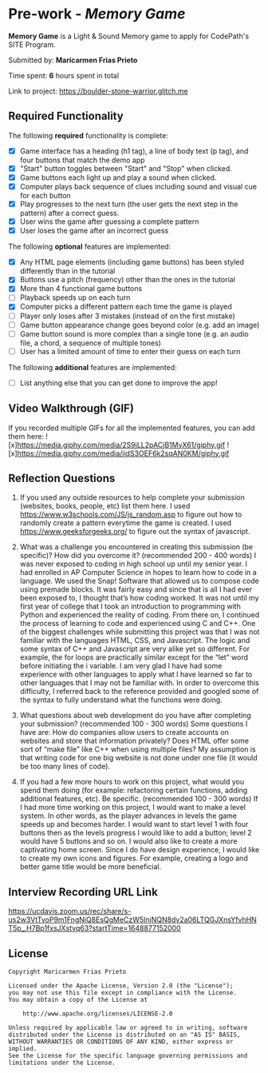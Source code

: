 # Pre-work - *Memory Game*

**Memory Game** is a Light & Sound Memory game to apply for CodePath's SITE Program. 

Submitted by: **Maricarmen Frias Prieto**

Time spent: **6** hours spent in total

Link to project: https://boulder-stone-warrior.glitch.me

## Required Functionality

The following **required** functionality is complete:
* [x] Game interface has a heading (h1 tag), a line of body text (p tag), and four buttons that match the demo app
* [x] "Start" button toggles between "Start" and "Stop" when clicked. 
* [x] Game buttons each light up and play a sound when clicked. 
* [x] Computer plays back sequence of clues including sound and visual cue for each button
* [x] Play progresses to the next turn (the user gets the next step in the pattern) after a correct guess. 
* [x] User wins the game after guessing a complete pattern
* [x] User loses the game after an incorrect guess

The following **optional** features are implemented:
* [x] Any HTML page elements (including game buttons) has been styled differently than in the tutorial
* [x] Buttons use a pitch (frequency) other than the ones in the tutorial
* [x] More than 4 functional game buttons
* [ ] Playback speeds up on each turn
* [x] Computer picks a different pattern each time the game is played
* [ ] Player only loses after 3 mistakes (instead of on the first mistake)
* [ ] Game button appearance change goes beyond color (e.g. add an image)
* [ ] Game button sound is more complex than a single tone (e.g. an audio file, a chord, a sequence of multiple tones)
* [ ] User has a limited amount of time to enter their guess on each turn

The following **additional** features are implemented:
- [ ] List anything else that you can get done to improve the app!

## Video Walkthrough (GIF)

If you recorded multiple GIFs for all the implemented features, you can add them here:
![x]https://media.giphy.com/media/2S9jLL2pACjB1MvX61/giphy.gif
![x]https://media.giphy.com/media/jidS3OEF6k2sqAN0KM/giphy.gif

## Reflection Questions
1. If you used any outside resources to help complete your submission (websites, books, people, etc) list them here. 
I used https://www.w3schools.com/JS/js_random.asp to figure out how to randomly create a pattern everytime the game is created.
I used https://www.geeksforgeeks.org/ to figure out the syntax of javascript.

2. What was a challenge you encountered in creating this submission (be specific)? How did you overcome it? (recommended 200 - 400 words) 
I was never exposed to coding in high school up until my senior year. I had enrolled in AP Computer Science in hopes to learn how to code in a language. We used the Snap! Software that allowed us to compose code using premade blocks. It was fairly easy and since that is all I had ever been exposed to, I thought that’s how coding worked. It was not until my first year of college that I took an introduction to programming with Python and experienced the reality of coding. From there on, I continued the process of learning to code and experienced using C and C++. One of the biggest challenges while submitting this project was that I was not familiar with the languages HTML, CSS, and Javascript. The logic and some syntax of C++ and Javascript are very alike yet so different. For example, the for loops are practically similar except for the “let” word before initiating the i variable. I am very glad I have had some experience with other languages to apply what I have learned so far to other languages that I may not be familiar with. In order to overcome this difficulty, I referred back to the reference provided and googled some of the syntax to fully understand what the functions were doing. 

3. What questions about web development do you have after completing your submission? (recommended 100 - 300 words) 
Some questions I have are: How do companies allow users to create accounts on websites and store that information privately? Does HTML offer some sort of “make file” like C++ when using multiple files? My assumption is that writing code for one big website is not done under one file (it would be too many lines of code).

4. If you had a few more hours to work on this project, what would you spend them doing (for example: refactoring certain functions, adding additional features, etc). Be specific. (recommended 100 - 300 words) 
If I had more time working on this project, I would want to make a level system. In other words, as the player advances in levels the game speeds up and becomes harder. I would want to start level 1 with four buttons then as the levels progress I would like to add a button; level 2 would have 5 buttons and so on. I would also like to create a more captivating home screen. Since I do have design experience, I would like to create my own icons and figures. For example, creating a logo and better game title would be more beneficial.

## Interview Recording URL Link
https://ucdavis.zoom.us/rec/share/s-us2w3VtTvoP9m1FngNjQ8EsQgMeCzW5InjNQN8dv2a06LTQGJXnsYfvhHNT5p_.H7Bp1fxsJXstvq63?startTime=1648877152000

## License

    Copyright Maricarmen Frias Prieto

    Licensed under the Apache License, Version 2.0 (the "License");
    you may not use this file except in compliance with the License.
    You may obtain a copy of the License at

        http://www.apache.org/licenses/LICENSE-2.0

    Unless required by applicable law or agreed to in writing, software
    distributed under the License is distributed on an "AS IS" BASIS,
    WITHOUT WARRANTIES OR CONDITIONS OF ANY KIND, either express or implied.
    See the License for the specific language governing permissions and
    limitations under the License.